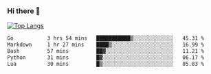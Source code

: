 ### Hi there 👋

<!--
**3Xpl0it3r/3Xpl0it3r** is a ✨ _special_ ✨ repository because its `README.md` (this file) appears on your GitHub profile.

Here are some ideas to get you started:

- 🔭 I’m currently working on ...
- 🌱 I’m currently learning ...
- 👯 I’m looking to collaborate on ...
- 🤔 I’m looking for help with ...
- 💬 Ask me about ...
- 📫 How to reach me: ...
- 😄 Pronouns: ...
- ⚡ Fun fact: ...
-->


[![Top Langs](https://github-readme-stats.vercel.app/api/top-langs/?username=3Xpl0it3r&layout=compact)](https://github.com/3Xpl0it3r/3Xpl0it3r)

<!--START_SECTION:waka-->

```txt
Go           3 hrs 54 mins   ███████████▒░░░░░░░░░░░░░   45.31 %
Markdown     1 hr 27 mins    ████▒░░░░░░░░░░░░░░░░░░░░   16.99 %
Bash         57 mins         ██▓░░░░░░░░░░░░░░░░░░░░░░   11.21 %
Python       31 mins         █▓░░░░░░░░░░░░░░░░░░░░░░░   06.17 %
Lua          30 mins         █▒░░░░░░░░░░░░░░░░░░░░░░░   05.83 %
```

<!--END_SECTION:waka-->
